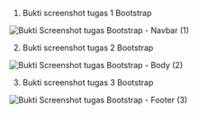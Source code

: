 1. Bukti screenshot tugas 1 Bootstrap

![Bukti Screenshot tugas Bootstrap - Navbar (1)](https://user-images.githubusercontent.com/83440868/188300525-5a6302e8-6bfb-4ed7-a57e-f4942841c5cd.JPG)

2. Bukti screenshot tugas 2 Bootstrap

![Bukti Screenshot tugas Bootstrap - Body (2)](https://user-images.githubusercontent.com/83440868/188300530-ae0c6c01-5684-45b1-b337-f9f14d938c1b.JPG)

3. Bukti screenshot tugas 3 Bootstrap

![Bukti Screenshot tugas Bootstrap - Footer (3)](https://user-images.githubusercontent.com/83440868/188301840-805026c4-3f65-407c-9e39-5e80a65fc775.JPG)
